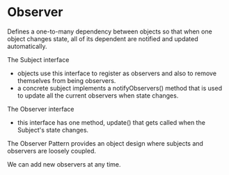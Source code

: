# Observer

Defines a one-to-many dependency between objects so that when one object changes state, all of its dependent are notified and updated automatically. 

The Subject interface
- objects use this interface to register as observers and also to remove themselves from being observers.
- a concrete subject implements a notifyObservers() method that is used to update all the current observers when state changes.

The Observer interface
- this interface has one method, update() that gets called when the Subject's state changes. 

The Observer Pattern provides an object design where subjects and observers are loosely coupled. 

We can add new observers at any time. 
